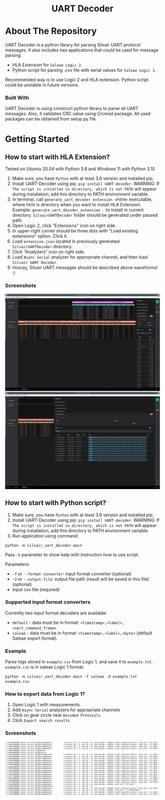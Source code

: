 <h1 align="center">UART Decoder</h1>

# About The Repository

UART Decoder is a python library for parsing Silvair UART protocol messages. It also includes two applications that 
could be used for message parsing:
* HLA Extension for `Saleae Logic 2`.
* Python script for parsing .csv file with serial values for `Saleae Logic 1`.

Recommended way is to use Logic 2 and HLA extension. Python script could be unstable in future versions.

### Built With

UART Decoder is using construct python library to parse all UART messages. Also, it validates CRC value using Crcmod package. 
All used packages can be obtained from setup.py file.

# Getting Started

## How to start with HLA Extension?

Tested on Ubuntu 20.04 with Python 3.8 and Windows 11 with Python 3.10


1. Make sure, you have `Python` with at least 3.6 version and installed pip.
2. Install UART-Decoder using pip: `pip install UART-decoder`. WARNING:  If `The script is installed in directory, which is not PATH` will appear during installation, add this directory to PATH environment variable.
3. In terminal, call `generate_uart_decoder_extension <PATH>` executable, where `PATH` is directory when you want to install HLA Extension. Example: `generate_uart_decoder_extension .` to install in current directory. `SilvairUARTDecoder` folder should be generated under passed path.
4. Open Logic 2, click "Extensions" icon on right side. 
5. In upper-right corner should be three dots with "Load existing extensions" option. Click it.
6. Load `extension.json` located in previously generated `SilvairUARTDecoder` directory.
7. Click "Analyzers" icon on right side.
8. Load `Async Serial` analyzer for appropriate channel, and then load `Silvair UART Decoder`.
9. Hooray, Silvair UART messages should be described above waveforms! :)

### Screenshots

![Alt text](readme_photos/Screenshot_20211001_121335.png?raw=true)
![Alt text](readme_photos/Screenshot_20211001_121452.png?raw=true)


## How to start with Python script?

1. Make sure, you have `Python` with at least 3.6 version and installed pip.
2. Install UART-Decoder using pip: `pip install UART-decoder`. WARNING:  If `The script is installed in directory, which is not PATH` will appear during installation, add this directory to PATH environment variable.
3. Run application using command: 
```
python -m silvair_uart_decoder.main 
```
Pass `-h` parameter to show help with instruction how to use script.

Parameters:

- `-f` or `--format-converter`: input format converter (optional)
- `-O` or `--output-file`: output file path (result will be saved in this file) (optional)
- input csv file (required)

### Supported input format converters

Currently two input format decoders are available:

- `default` - data must be in format: `<timestamp>,<label>,<uart_command_frame>` 
- `saleae` - data must be in format: `<timestamp>,<label>,<byte>` (default Saleae export format).

### Example

Parse logs stored in `example.csv` from Logic 1, and save it to `example.txt`. `example.csv` is in saleae Logic 1 format:
```
python -m silvair_uart_decoder.main -f saleae -O example.txt example.csv 
```

### How to export data from Logic 1?

1. Open Logic 1 with measurements
2. Add `Async Serial` analyzers for appropriate channels
3. Click on gear circle near `Decoded Protocols`
4. Click `Export search results`

### Screenshots

![Alt text](readme_photos/Screenshot_20211001_122800.png?raw=true)